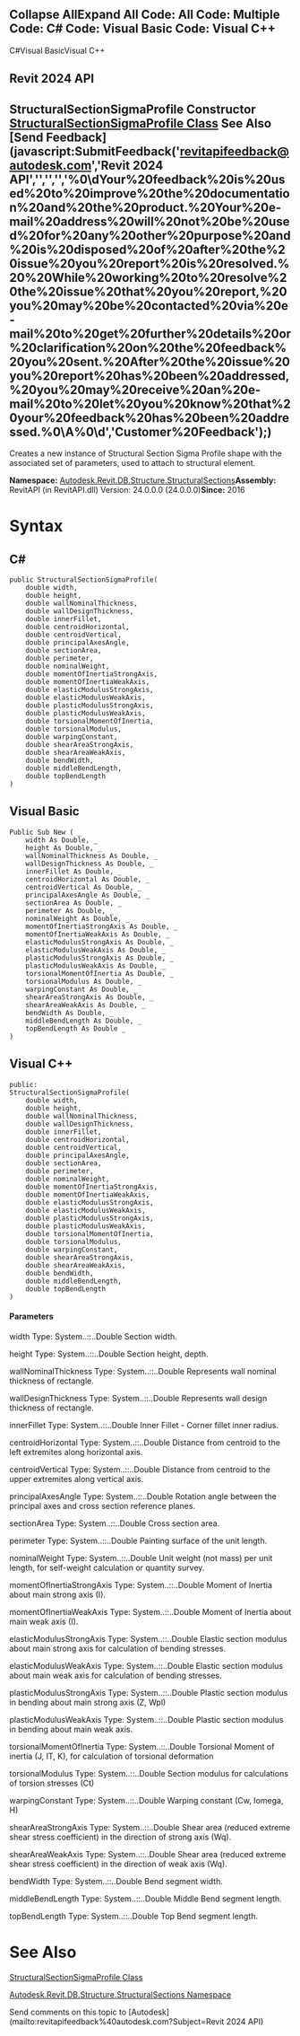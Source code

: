 ﻿

Collapse AllExpand All Code: All Code: Multiple Code: C# Code: Visual Basic Code: Visual C++   
---  
  
C#Visual BasicVisual C++

Revit 2024 API  
---  
StructuralSectionSigmaProfile Constructor   
[StructuralSectionSigmaProfile Class](896820d0-8a2f-f67e-bcd6-de74da7e4b05.md) See Also [Send Feedback](javascript:SubmitFeedback\('revitapifeedback@autodesk.com','Revit 2024 API','','','','%0\\dYour%20feedback%20is%20used%20to%20improve%20the%20documentation%20and%20the%20product.%20Your%20e-mail%20address%20will%20not%20be%20used%20for%20any%20other%20purpose%20and%20is%20disposed%20of%20after%20the%20issue%20you%20report%20is%20resolved.%20%20While%20working%20to%20resolve%20the%20issue%20that%20you%20report,%20you%20may%20be%20contacted%20via%20e-mail%20to%20get%20further%20details%20or%20clarification%20on%20the%20feedback%20you%20sent.%20After%20the%20issue%20you%20report%20has%20been%20addressed,%20you%20may%20receive%20an%20e-mail%20to%20let%20you%20know%20that%20your%20feedback%20has%20been%20addressed.%0\\A%0\\d','Customer%20Feedback'\);)  
---  
  
Creates a new instance of Structural Section Sigma Profile shape with the associated set of parameters, used to attach to structural element. 

**Namespace:** [Autodesk.Revit.DB.Structure.StructuralSections](09862f38-63f6-a5f8-e560-ae775901bc92.md)**Assembly:** RevitAPI (in RevitAPI.dll) Version: 24.0.0.0 (24.0.0.0)**Since:** 2016 

# Syntax

C#  
---  
      
    
    public StructuralSectionSigmaProfile(
    	double width,
    	double height,
    	double wallNominalThickness,
    	double wallDesignThickness,
    	double innerFillet,
    	double centroidHorizontal,
    	double centroidVertical,
    	double principalAxesAngle,
    	double sectionArea,
    	double perimeter,
    	double nominalWeight,
    	double momentOfInertiaStrongAxis,
    	double momentOfInertiaWeakAxis,
    	double elasticModulusStrongAxis,
    	double elasticModulusWeakAxis,
    	double plasticModulusStrongAxis,
    	double plasticModulusWeakAxis,
    	double torsionalMomentOfInertia,
    	double torsionalModulus,
    	double warpingConstant,
    	double shearAreaStrongAxis,
    	double shearAreaWeakAxis,
    	double bendWidth,
    	double middleBendLength,
    	double topBendLength
    )  
  
Visual Basic  
---  
      
    
    Public Sub New ( _
    	width As Double, _
    	height As Double, _
    	wallNominalThickness As Double, _
    	wallDesignThickness As Double, _
    	innerFillet As Double, _
    	centroidHorizontal As Double, _
    	centroidVertical As Double, _
    	principalAxesAngle As Double, _
    	sectionArea As Double, _
    	perimeter As Double, _
    	nominalWeight As Double, _
    	momentOfInertiaStrongAxis As Double, _
    	momentOfInertiaWeakAxis As Double, _
    	elasticModulusStrongAxis As Double, _
    	elasticModulusWeakAxis As Double, _
    	plasticModulusStrongAxis As Double, _
    	plasticModulusWeakAxis As Double, _
    	torsionalMomentOfInertia As Double, _
    	torsionalModulus As Double, _
    	warpingConstant As Double, _
    	shearAreaStrongAxis As Double, _
    	shearAreaWeakAxis As Double, _
    	bendWidth As Double, _
    	middleBendLength As Double, _
    	topBendLength As Double _
    )  
  
Visual C++  
---  
      
    
    public:
    StructuralSectionSigmaProfile(
    	double width, 
    	double height, 
    	double wallNominalThickness, 
    	double wallDesignThickness, 
    	double innerFillet, 
    	double centroidHorizontal, 
    	double centroidVertical, 
    	double principalAxesAngle, 
    	double sectionArea, 
    	double perimeter, 
    	double nominalWeight, 
    	double momentOfInertiaStrongAxis, 
    	double momentOfInertiaWeakAxis, 
    	double elasticModulusStrongAxis, 
    	double elasticModulusWeakAxis, 
    	double plasticModulusStrongAxis, 
    	double plasticModulusWeakAxis, 
    	double torsionalMomentOfInertia, 
    	double torsionalModulus, 
    	double warpingConstant, 
    	double shearAreaStrongAxis, 
    	double shearAreaWeakAxis, 
    	double bendWidth, 
    	double middleBendLength, 
    	double topBendLength
    )  
  
#### Parameters

width
    Type: System..::..Double Section width. 

height
    Type: System..::..Double Section height, depth. 

wallNominalThickness
    Type: System..::..Double Represents wall nominal thickness of rectangle. 

wallDesignThickness
    Type: System..::..Double Represents wall design thickness of rectangle. 

innerFillet
    Type: System..::..Double Inner Fillet - Corner fillet inner radius. 

centroidHorizontal
    Type: System..::..Double Distance from centroid to the left extremites along horizontal axis. 

centroidVertical
    Type: System..::..Double Distance from centroid to the upper extremites along vertical axis. 

principalAxesAngle
    Type: System..::..Double Rotation angle between the principal axes and cross section reference planes. 

sectionArea
    Type: System..::..Double Cross section area. 

perimeter
    Type: System..::..Double Painting surface of the unit length. 

nominalWeight
    Type: System..::..Double Unit weight (not mass) per unit length, for self-weight calculation or quantity survey. 

momentOfInertiaStrongAxis
    Type: System..::..Double Moment of Inertia about main strong axis (I). 

momentOfInertiaWeakAxis
    Type: System..::..Double Moment of Inertia about main weak axis (I). 

elasticModulusStrongAxis
    Type: System..::..Double Elastic section modulus about main strong axis for calculation of bending stresses. 

elasticModulusWeakAxis
    Type: System..::..Double Elastic section modulus about main weak axis for calculation of bending stresses. 

plasticModulusStrongAxis
    Type: System..::..Double Plastic section modulus in bending about main strong axis (Z, Wpl) 

plasticModulusWeakAxis
    Type: System..::..Double Plastic section modulus in bending about main weak axis. 

torsionalMomentOfInertia
    Type: System..::..Double Torsional Moment of inertia (J, IT, K), for calculation of torsional deformation 

torsionalModulus
    Type: System..::..Double Section modulus for calculations of torsion stresses (Ct) 

warpingConstant
    Type: System..::..Double Warping constant (Cw, Iomega, H) 

shearAreaStrongAxis
    Type: System..::..Double Shear area (reduced extreme shear stress coefficient) in the direction of strong axis (Wq). 

shearAreaWeakAxis
    Type: System..::..Double Shear area (reduced extreme shear stress coefficient) in the direction of weak axis (Wq). 

bendWidth
    Type: System..::..Double Bend segment width. 

middleBendLength
    Type: System..::..Double Middle Bend segment length. 

topBendLength
    Type: System..::..Double Top Bend segment length. 

# See Also

[StructuralSectionSigmaProfile Class](896820d0-8a2f-f67e-bcd6-de74da7e4b05.md)

[Autodesk.Revit.DB.Structure.StructuralSections Namespace](09862f38-63f6-a5f8-e560-ae775901bc92.md)

Send comments on this topic to [Autodesk](mailto:revitapifeedback%40autodesk.com?Subject=Revit 2024 API)